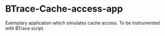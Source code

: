 BTrace-Cache-access-app
=======================

Exemplary application which simulates cache access. To be instrumented with BTrace script.

